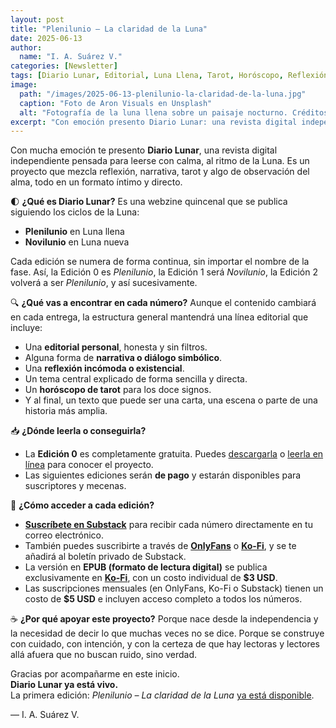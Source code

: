 ```yaml
---
layout: post
title: "Plenilunio – La claridad de la Luna"
date: 2025-06-13
author:
  name: "I. A. Suárez V."
categories: [Newsletter]
tags: [Diario Lunar, Editorial, Luna Llena, Tarot, Horóscopo, Reflexión]
image:
  path: "/images/2025-06-13-plenilunio-la-claridad-de-la-luna.jpg"
  caption: "Foto de Aron Visuals en Unsplash"
  alt: "Fotografía de la luna llena sobre un paisaje nocturno. Créditos: Aron Visuals en Unsplash."
excerpt: "Con emoción presento Diario Lunar: una revista digital independiente que nace bajo la Luna llena. Reflexión, tarot y narrativa para leer con calma."
---
```



Con mucha emoción te presento **Diario Lunar**, una revista digital independiente pensada para leerse con calma, al ritmo de la Luna. Es un proyecto que mezcla reflexión, narrativa, tarot y algo de observación del alma, todo en un formato íntimo y directo.

🌓 **¿Qué es Diario Lunar?** Es una webzine quincenal que se publica siguiendo los ciclos de la Luna:

- **Plenilunio** en Luna llena
- **Novilunio** en Luna nueva

Cada edición se numera de forma continua, sin importar el nombre de la fase. Así, la Edición 0 es _Plenilunio_, la Edición 1 será _Novilunio_, la Edición 2 volverá a ser _Plenilunio_, y así sucesivamente.

🔍 **¿Qué vas a encontrar en cada número?** Aunque el contenido cambiará en cada entrega, la estructura general mantendrá una línea editorial que incluye:

- Una **editorial personal**, honesta y sin filtros.
- Alguna forma de **narrativa o diálogo simbólico**.
- Una **reflexión incómoda o existencial**.
- Un tema central explicado de forma sencilla y directa.
- Un **horóscopo de tarot** para los doce signos.
- Y al final, un texto que puede ser una carta, una escena o parte de una historia más amplia.

📥 **¿Dónde leerla o conseguirla?**

- La **Edición 0** es completamente gratuita. Puedes [descargarla](https://ko-fi.com/s/a2b6fb728d) o [leerla en línea](https://iasuarezv.substack.com/p/plenilunio-la-claridad-de-la-luna) para conocer el proyecto.
- Las siguientes ediciones serán **de pago** y estarán disponibles para suscriptores y mecenas.

🔔 **¿Cómo acceder a cada edición?**

- **[Suscríbete en Substack](https://iasuarezv.substack.com/)** para recibir cada número directamente en tu correo electrónico.
- También puedes suscribirte a través de [**OnlyFans**](https://onlyfans.com/iasuarezv) o **[Ko-Fi](https://ko-fi.com/iasuarezv/tiers)**, y se te añadirá al boletín privado de Substack.
- La versión en **EPUB (formato de lectura digital)** se publica exclusivamente en **[Ko-Fi](https://ko-fi.com/iasuarezv/shop)**, con un costo individual de **$3 USD**.
- Las suscripciones mensuales (en OnlyFans, Ko-Fi o Substack) tienen un costo de **$5 USD** e incluyen acceso completo a todos los números.

☕ **¿Por qué apoyar este proyecto?** Porque nace desde la independencia y la necesidad de decir lo que muchas veces no se dice. Porque se construye con cuidado, con intención, y con la certeza de que hay lectoras y lectores allá afuera que no buscan ruido, sino verdad.

Gracias por acompañarme en este inicio.  
**Diario Lunar ya está vivo.**  
La primera edición: _Plenilunio – La claridad de la Luna_ [ya está disponible](https://iasuarezv.substack.com/p/plenilunio-la-claridad-de-la-luna).

— I. A. Suárez V.
